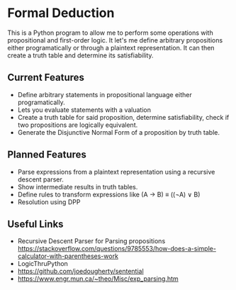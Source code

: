 # Formal Deduction

This is a Python program to allow me to perform some operations with propositional and first-order logic. It let's me define arbitrary propositions either programatically or through a plaintext representation. It can then create a truth table and determine its satisfiability.

## Current Features

- Define arbitrary statements in propositional language either programatically.
- Lets you evaluate statements with a valuation
- Create a truth table for said proposition, determine satisfiability, check if two propositions are logically equivalent.
- Generate the Disjunctive Normal Form of a proposition by truth table.

## Planned Features

- Parse expressions from a plaintext representation using a recursive descent parser.
- Show intermediate results in truth tables.
- Define rules to transform expressions like (A → B) ≡ ((¬A) ∨ B)
- Resolution using DPP

## Useful Links

- Recursive Descent Parser for Parsing propositions https://stackoverflow.com/questions/9785553/how-does-a-simple-calculator-with-parentheses-work
- LogicThruPython
- https://github.com/joedougherty/sentential
- https://www.engr.mun.ca/~theo/Misc/exp_parsing.htm
